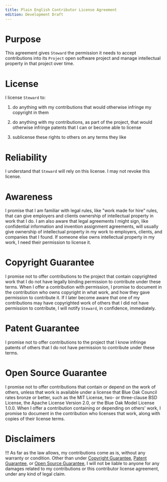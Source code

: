 ```yaml
---
title: Plain English Contributor License Agreement
edition: Development Draft
---
```


# Purpose

This agreement gives `Steward` the permission it needs to accept contributions into its `Project` open software project and manage intellectual property in that project over time.

# License

I license `Steward` to:

1.  do anything with my contributions that would otherwise infringe my copyright in them

2.  do anything with my contributions, as part of the project, that would otherwise infringe patents that I can or become able to license

3.  sublicense these rights to others on any terms they like

# Reliability

I understand that `Steward` will rely on this license.  I may not revoke this license.

# Awareness

I promise that I am familiar with legal rules, like "work made for hire" rules, that can give employers and clients ownership of intellectual property in work that I do.  I am also aware that legal agreements I might sign, like confidential information and invention assignment agreements, will usually give ownership of intellectual property in my work to employers, clients, and companies that I found.  If someone else owns intellectual property in my work, I need their permission to license it.

# Copyright Guarantee

I promise not to offer contributions to the project that contain copyrighted work that I do not have legally binding permission to contribute under these terms.  When I offer a contribution with permission, I promise to document in the contribution who owns copyright in what work, and how they gave permission to contribute it.  If I later become aware that one of my contributions may have copyrighted work of others that I did not have permission to contribute, I will notify `Steward`, in confidence, immediately.

# Patent Guarantee

I promise not to offer contributions to the project that I know infringe patents of others that I do not have permission to contribute under these terms.

# Open Source Guarantee

I promise not to offer contributions that contain or depend on the work of others, unless that work is available under a license that Blue Oak Council rates bronze or better, such as the MIT License, two- or three-clause BSD License, the Apache License Version 2.0, or the Blue Oak Model License 1.0.0.  When I offer a contribution containing or depending on others' work, I promise to document in the contribution who licenses that work, along with copies of their license terms.

# Disclaimers

!!! As far as the law allows, my contributions come as is, without any warranty or condition.  Other than under [Copyright Guarantee](#copyright-guarantee), [Patent Guarantee](#patent-guarantee), or [Open Source Guarantee](#open-source-guarantee), I will not be liable to anyone for any damages related to my contributions or this contributor license agreement, under any kind of legal claim.

